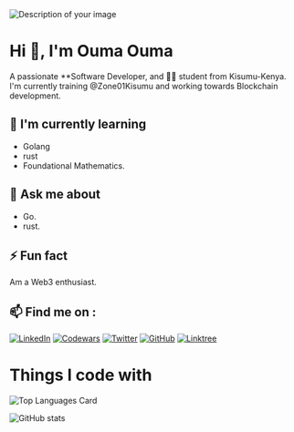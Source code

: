 <picture>
  <source media="(prefers-color-scheme: dark)" srcset="[URL_TO_YOUR_DARKMODE_IMAGE](https://camo.githubusercontent.com/e126a18d81151f91956f6b6630f1a6f4a735bb6c9de2b7187c9e6016aa09077e/68747470733a2f2f312e62702e626c6f6773706f742e636f6d2f2d37413457796e774c734d772f58624270435847386648492f41414141414141414d74342f754f613162704c736b5967727747626c6c6853753253446a5f4d69673853584a51434c63424741735948512f73313630302f323030305f36303070782e676966)">
  <source media="(prefers-color-scheme: light)" srcset="[URL_TO_YOUR_LIGHTMODE_IMAGE](https://camo.githubusercontent.com/e126a18d81151f91956f6b6630f1a6f4a735bb6c9de2b7187c9e6016aa09077e/68747470733a2f2f312e62702e626c6f6773706f742e636f6d2f2d37413457796e774c734d772f58624270435847386648492f41414141414141414d74342f754f613162704c736b5967727747626c6c6853753253446a5f4d69673853584a51434c63424741735948512f73313630302f323030305f36303070782e676966)">
  <img alt="Description of your image" src="[URL_TO_YOUR_DEFAULT_IMAGE](https://camo.githubusercontent.com/e126a18d81151f91956f6b6630f1a6f4a735bb6c9de2b7187c9e6016aa09077e/68747470733a2f2f312e62702e626c6f6773706f742e636f6d2f2d37413457796e774c734d772f58624270435847386648492f41414141414141414d74342f754f613162704c736b5967727747626c6c6853753253446a5f4d69673853584a51434c63424741735948512f73313630302f323030305f36303070782e676966)">
</picture>

# Hi 👋, I'm **Ouma Ouma**

A passionate **Software Developer, and  👩‍💻 student from Kisumu-Kenya. I'm currently training @Zone01Kisumu and working towards Blockchain development.

## 🌱 I'm currently learning
- Golang
- rust
- Foundational Mathematics.

## 💬 Ask me about
- Go.
- rust.

## ⚡ Fun fact
Am a Web3 enthusiast.

## 📫 Find me on :
[![LinkedIn](https://img.shields.io/badge/LinkedIn-Profile-informational?style=flat-square&logo=linkedin&logoColor=white&color=0A66C2)](https://www.linkedin.com/in/ouma-ouma-a01716267)
[![Codewars](https://www.codewars.com/users/your_username/badges/micro)](https://www.codewars.com/users/garveyshah)
[![Twitter](https://img.shields.io/badge/Twitter-Profile-informational?style=flat-square&logo=twitter&logoColor=white&color=1DA1F2)](https://twitter.com/ouma_godwin1)
[![GitHub](https://img.shields.io/badge/GitHub-Profile-informational?style=flat-square&logo=github&logoColor=white&color=181717)](https://github.com/garveyshah)
[![Linktree](https://img.shields.io/badge/Linktree-Profile-informational?style=flat-square&logo=linktree&logoColor=white&color=39E09B)](https://linktr.ee/ouma_ouma)



# Things I code with

![Top Languages Card](https://github-readme-stats.vercel.app/api/top-langs/?username=garveyshah&layout=compact)


![GitHub stats](https://github-readme-stats.vercel.app/api?username=garveyshah&show_icons=true&theme=radical)

